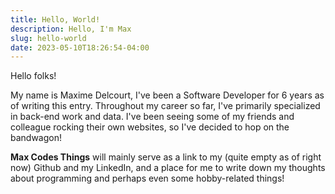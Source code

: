 ```yaml
---
title: Hello, World!
description: Hello, I'm Max
slug: hello-world
date: 2023-05-10T18:26:54-04:00
---
```

Hello folks! 

My name is Maxime Delcourt, I've been a Software Developer for 6 years as of writing this entry. Throughout my career so far, I've primarily specialized in back-end work and data. I've been seeing some of my friends and colleague rocking their own websites, so I've decided to hop on the bandwagon!

**Max Codes Things** will mainly serve as a link to my (quite empty as of right now) Github and my LinkedIn, and a place for me to write down my thoughts about programming and perhaps even some hobby-related things!
